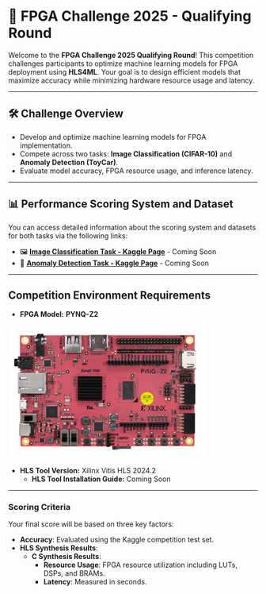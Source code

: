 # 🚀 FPGA Challenge 2025 - Qualifying Round

Welcome to the **FPGA Challenge 2025 Qualifying Round**! This competition challenges participants to optimize machine learning models for FPGA deployment using **HLS4ML**. Your goal is to design efficient models that maximize accuracy while minimizing hardware resource usage and latency.

---

## 🛠 Challenge Overview

- Develop and optimize machine learning models for FPGA implementation.
- Compete across two tasks: **Image Classification (CIFAR-10)** and **Anomaly Detection (ToyCar)**.
- Evaluate model accuracy, FPGA resource usage, and inference latency.

---

## 📊 Performance Scoring System and Dataset

You can access detailed information about the scoring system and datasets for both tasks via the following links:

- 🖼️ **[Image Classification Task - Kaggle Page](#)** - Coming Soon  
- 🚨 **[Anomaly Detection Task - Kaggle Page](#)**  - Coming Soon

---

## **Competition Environment Requirements**
- **FPGA Model:** **PYNQ-Z2**
<img src="./Figures/PYNQ-Z2-Large-scaled.jpg" alt="Pynq-z2 FPGA" width="400">

- **HLS Tool Version:** Xilinx Vitis HLS 2024.2  
  - **HLS Tool Installation Guide:** Coming Soon  

---

### **Scoring Criteria**
Your final score will be based on three key factors:  
- **Accuracy**: Evaluated using the Kaggle competition test set.  
- **HLS Synthesis Results**:  
  - **C Synthesis Results**:  
    - **Resource Usage**: FPGA resource utilization including LUTs, DSPs, and BRAMs.  
    - **Latency**: Measured in seconds.
